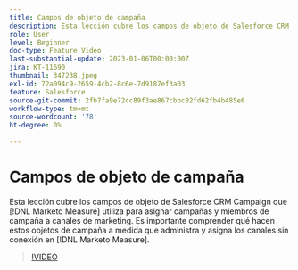 ```yaml
---
title: Campos de objeto de campaña
description: Esta lección cubre los campos de objeto de Salesforce CRM Campaign que [!DNL Marketo Measure] utiliza para asignar campañas y miembros de campaña a canales de marketing. Es importante comprender qué hacen estos objetos de campaña a medida que administra y asigna los canales sin conexión en [!DNL Marketo Measure].
role: User
level: Beginner
doc-type: Feature Video
last-substantial-update: 2023-01-06T00:00:00Z
jira: KT-11690
thumbnail: 347238.jpeg
exl-id: 72a094c9-2659-4cb2-8c6e-7d9187ef3a03
feature: Salesforce
source-git-commit: 2fb7fa9e72cc89f3ae867cbbc02fd62fb4b485e6
workflow-type: tm+mt
source-wordcount: '78'
ht-degree: 0%

---
```


# Campos de objeto de campaña

Esta lección cubre los campos de objeto de Salesforce CRM Campaign que [!DNL Marketo Measure] utiliza para asignar campañas y miembros de campaña a canales de marketing. Es importante comprender qué hacen estos objetos de campaña a medida que administra y asigna los canales sin conexión en [!DNL Marketo Measure].

>[!VIDEO](https://video.tv.adobe.com/v/347238/?quality=12&learn=on)
